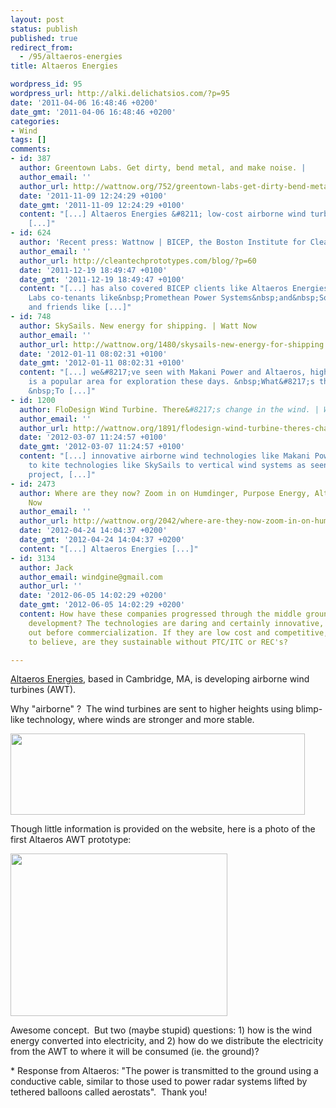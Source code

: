 ```yaml
---
layout: post
status: publish
published: true
redirect_from:
  - /95/altaeros-energies
title: Altaeros Energies

wordpress_id: 95
wordpress_url: http://alki.delichatsios.com/?p=95
date: '2011-04-06 16:48:46 +0200'
date_gmt: '2011-04-06 16:48:46 +0200'
categories:
- Wind
tags: []
comments:
- id: 387
  author: Greentown Labs. Get dirty, bend metal, and make noise. |
  author_email: ''
  author_url: http://wattnow.org/752/greentown-labs-get-dirty-bend-metal-and-make-noise
  date: '2011-11-09 12:24:29 +0100'
  date_gmt: '2011-11-09 12:24:29 +0100'
  content: "[...] Altaeros Energies &#8211; low-cost airborne wind turbine technology
    [...]"
- id: 624
  author: 'Recent press: Wattnow | BICEP, the Boston Institute for Clean Energy Prototyping'
  author_email: ''
  author_url: http://cleantechprototypes.com/blog/?p=60
  date: '2011-12-19 18:49:47 +0100'
  date_gmt: '2011-12-19 18:49:47 +0100'
  content: "[...] has also covered BICEP clients like Altaeros Energies,&nbsp;Greentown
    Labs co-tenants like&nbsp;Promethean Power Systems&nbsp;and&nbsp;SolSolution,
    and friends like [...]"
- id: 748
  author: SkySails. New energy for shipping. | Watt Now
  author_email: ''
  author_url: http://wattnow.org/1480/skysails-new-energy-for-shipping
  date: '2012-01-11 08:02:31 +0100'
  date_gmt: '2012-01-11 08:02:31 +0100'
  content: "[...] we&#8217;ve seen with Makani Power and Altaeros, high-altitude wind
    is a popular area for exploration these days. &nbsp;What&#8217;s the big deal?
    &nbsp;To [...]"
- id: 1200
  author: FloDesign Wind Turbine. There&#8217;s change in the wind. | Watt Now
  author_email: ''
  author_url: http://wattnow.org/1891/flodesign-wind-turbine-theres-change-in-the-wind
  date: '2012-03-07 11:24:57 +0100'
  date_gmt: '2012-03-07 11:24:57 +0100'
  content: "[...] innovative airborne wind technologies like Makani Power and Altaeros,
    to kite technologies like SkySails to vertical wind systems as seen in the Wind-It
    project, [...]"
- id: 2473
  author: Where are they now? Zoom in on Humdinger, Purpose Energy, Altaeros. | Watt
    Now
  author_email: ''
  author_url: http://wattnow.org/2042/where-are-they-now-zoom-in-on-humdinger-purpose-energy-altaeros
  date: '2012-04-24 14:04:37 +0200'
  date_gmt: '2012-04-24 14:04:37 +0200'
  content: "[...] Altaeros Energies [...]"
- id: 3134
  author: Jack
  author_email: windgine@gmail.com
  author_url: ''
  date: '2012-06-05 14:02:29 +0200'
  date_gmt: '2012-06-05 14:02:29 +0200'
  content: How have these companies progressed through the middle ground of customer
    development? The technologies are daring and certainly innovative, but how long
    out before commercialization. If they are low cost and competitive, which I tend
    to believe, are they sustainable without PTC/ITC or REC's?

---
```

<p><a href="http://www.altaerosenergies.com/">Altaeros Energies</a>, based in Cambridge, MA,&nbsp;is&nbsp;developing airborne wind turbines (AWT).</p>
<p>Why "airborne" ? &nbsp;The wind turbines are sent to higher heights using blimp-like technology, where winds are stronger and more stable.</p>
<p><a href="../wp-content/uploads/2011/04/altaeros.png"><img title="altaeros" src="../wp-content/uploads/2011/04/altaeros.png" alt="" width="471" height="130" /></a></p>
<p>Though little information is provided on the website, here is a photo of the first Altaeros AWT prototype:</p>
<p><a href="http://www.greentechmedia.com/articles/read/honeywells-take-on-wind-turbines-and-the-flying-donut-from-mit/"><img class="size-full wp-image-97 alignnone" title="airborne_wind_alteros" src="{{ 'assets/from-wordpress/uploads/2011/04/airborne_wind_alteros.jpg' | relative_url }}" alt="" width="347" height="260" /></a></p>
<p>Awesome concept. &nbsp;But two (maybe stupid) questions: 1) how is the wind energy converted into electricity, and 2) how do we distribute the electricity from the AWT to where it will be consumed (ie. the ground)?</p>
<p>* Response from Altaeros: "The power is transmitted to the ground using a conductive cable, similar to those used to power radar systems lifted by tethered balloons called aerostats". &nbsp;Thank you!</p>
